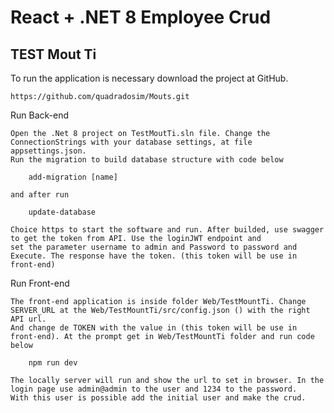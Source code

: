 # React + .NET 8 Employee Crud

## TEST Mout Ti

To run the application is necessary download the project at GitHub.

	https://github.com/quadradosim/Mouts.git

Run Back-end
	
	Open the .Net 8 project on TestMoutTi.sln file. Change the ConnectionStrings with your database settings, at file appsettings.json.
	Run the migration to build database structure with code below 

		add-migration [name]
		
	and after run

		update-database
		
	Choice https to start the software and run. After builded, use swagger to get the token from API. Use the loginJWT endpoint and
	set the parameter username to admin and Password to password and Execute. The response have the token. (this token will be use in front-end)
		
Run Front-end

	The front-end application is inside folder Web/TestMountTi. Change SERVER_URL at the Web/TestMountTi/src/config.json () with the right API url. 
	And change de TOKEN with the value in (this token will be use in front-end). At the prompt get in Web/TestMountTi folder and run code below
	
		npm run dev
		
	The locally server will run and show the url to set in browser. In the login page use admin@admin to the user and 1234 to the password.
	With this user is possible add the initial user and make the crud.
